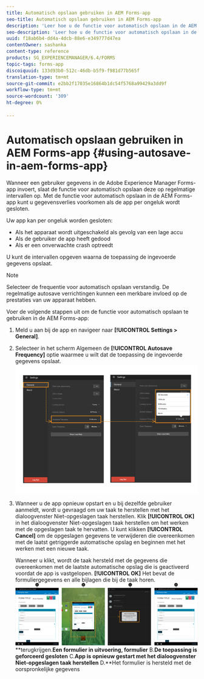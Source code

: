 ```yaml
---
title: Automatisch opslaan gebruiken in AEM Forms-app
seo-title: Automatisch opslaan gebruiken in AEM Forms-app
description: 'Leer hoe u de functie voor automatisch opslaan in de AEM Forms-app kunt gebruiken om gegevensverlies te voorkomen. '
seo-description: 'Leer hoe u de functie voor automatisch opslaan in de AEM Forms-app kunt gebruiken om gegevensverlies te voorkomen. '
uuid: f18ab6b4-dd4a-4dcb-88e6-e349777d47ea
contentOwner: sashanka
content-type: reference
products: SG_EXPERIENCEMANAGER/6.4/FORMS
topic-tags: forms-app
discoiquuid: 133d93b0-512c-46db-b5f9-f981d77b565f
translation-type: tm+mt
source-git-commit: e2bb2f17035e16864b1dc54f5768a99429a3dd9f
workflow-type: tm+mt
source-wordcount: '309'
ht-degree: 0%

---
```



# Automatisch opslaan gebruiken in AEM Forms-app {#using-autosave-in-aem-forms-app}

Wanneer een gebruiker gegevens in de Adobe Experience Manager Forms-app invoert, slaat de functie voor automatisch opslaan deze op regelmatige intervallen op. Met de functie voor automatisch opslaan in de AEM Forms-app kunt u gegevensverlies voorkomen als de app per ongeluk wordt gesloten.

Uw app kan per ongeluk worden gesloten:

* Als het apparaat wordt uitgeschakeld als gevolg van een lage accu
* Als de gebruiker de app heeft gedood
* Als er een onverwachte crash optreedt

U kunt de intervallen opgeven waarna de toepassing de ingevoerde gegevens opslaat.

>[!NOTE]
>
>Selecteer de frequentie voor automatisch opslaan verstandig. De regelmatige autosave verrichtingen kunnen een merkbare invloed op de prestaties van uw apparaat hebben.

Voer de volgende stappen uit om de functie voor automatisch opslaan te gebruiken in de AEM Forms-app:

1. Meld u aan bij de app en navigeer naar **[!UICONTROL Settings > General]**.
1. Selecteer in het scherm Algemeen de **[!UICONTROL Autosave Frequency]** optie waarmee u wilt dat de toepassing de ingevoerde gegevens opslaat.
   [ ![Frequentie voor automatisch opslaan instellen](assets/using-autosave-freq-07.png)](assets/using-autosave-freq-07-1.png)

1. Wanneer u de app opnieuw opstart en u bij dezelfde gebruiker aanmeldt, wordt u gevraagd om uw taak te herstellen met het dialoogvenster Niet-opgeslagen taak herstellen. Klik **[!UICONTROL OK]** in het dialoogvenster Niet-opgeslagen taak herstellen om het werken met de opgeslagen taak te hervatten. U kunt klikken **[!UICONTROL Cancel]** om de opgeslagen gegevens te verwijderen die overeenkomen met de laatst getriggerde automatische opslag en beginnen met het werken met een nieuwe taak.

   Wanneer u klikt, wordt de taak hersteld met de gegevens die overeenkomen met de laatste automatische opslag die is geactiveerd voordat de app is vastgelopen. **[!UICONTROL OK]** Het bevat de formuliergegevens en alle bijlagen die bij de taak horen.
   [ ![Een taak](assets/autosave-flow.png)](assets/using-autosave-freq-06.png)**terugkrijgen.**Een formulier in uitvoering, formulier** B.**De toepassing is geforceerd gesloten** C.**App is opnieuw gestart met het dialoogvenster Niet-opgeslagen taak herstellen** D.**Het formulier is hersteld met de oorspronkelijke gegevens

